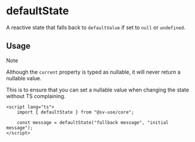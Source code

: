 # defaultState

A reactive state that falls back to `defaultValue` if set to `null` or `undefined`.

## Usage

> [!NOTE]
> Although the `current` property is typed as nullable, it will never return a nullable value.
>
> This is to ensure that you can set a nullable value when changing the state without TS complaining.

```svelte
<script lang="ts">
    import { defaultState } from "@sv-use/core";

    const message = defaultState("fallback message", "initial message");
</script>
```
